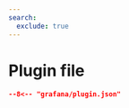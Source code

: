 ```yaml
---
search:
  exclude: true
---
```


# Plugin file

```` json title="Plugin configuration file"
--8<-- "grafana/plugin.json"
````
